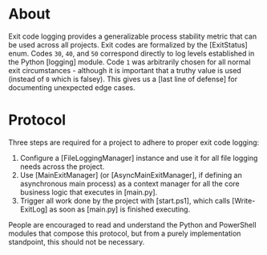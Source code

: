 # About

Exit code logging provides a generalizable process stability metric that can be used across all projects. Exit codes are formalized by the [ExitStatus] enum. Codes  `30`, `40`, and `50` correspond directly to log levels established in the Python [logging] module. Code `1` was arbitrarily chosen for all normal exit circumstances - although it is important that a truthy value is used (instead of `0` which is falsey). This gives us a [last line of defense] for documenting unexpected edge cases.

# Protocol

Three steps are required for a project to adhere to proper exit code logging:
1. Configure a [FileLoggingManager] instance and use it for all file logging needs across the project.
2. Use [MainExitManager] (or [AsyncMainExitManager], if defining an asynchronous main process) as a context manager for all the core business logic that executes in [main.py].
3. Trigger all work done by the project with [start.ps1], which calls [Write-ExitLog] as soon as [main.py] is finished executing.

People are encouraged to read and understand the Python and PowerShell modules that compose this protocol, but from a purely implementation standpoint, this should not be necessary.